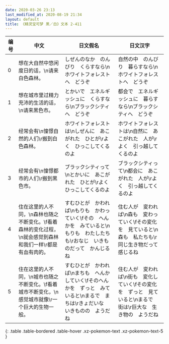 ```yaml
---
date: 2020-03-26 23:13
last_modified_at: 2020-08-19 21:34
layout: default
title: 《精灵宝可梦 黑／白》文本 2-411
---
```

| 编号 | 中文 | 日文假名 | 日文汉字 |
| ---- | ---- | ---- | --- |
| 0 | 想在大自然中悠闲度日的话，\n请来白色森林。 | しぜんのなか　のんびり　くらすなら\nホワイトフォレストへ　どうぞ | 自然の中　のんびり　暮らすなら\nホワイトフォレストへ　どうぞ |
| 1 | 想在城市里过精力充沛的生活的话，\n请来黑色市。 | とかいで　エネルギッシュに　くらすなら\nブラックシティへ　どうぞ | 都会で　エネルギッシュに　暮らすなら\nブラックシティへ　どうぞ |
| 2 | 经常会有\n憧憬自然的人们\r搬到白色森林。 | ホワイトフォレストは\nしぜんに　あこがれた　ひとが\rよく　ひっこしてくるのよ | ホワイトフォレストは\n自然に　あこがれた　人が\rよく　引っ越してくるのよ |
| 3 | 经常会有\n憧憬都市的人们\r搬到黑色市。 | ブラックシティって\nとかいに　あこがれた　ひとが\rよく　ひっこしてくるのよ | ブラックシティって\n都会に　あこがれた　人が\rよく　引っ越してくるのよ |
| 4 | 住在这里的人不同，\n森林也随之不断变化。\f看着森林的变化过程，\n就会感觉到森林和我们一样\r都是有血有肉的。 | すむひとが　かわれば\nもりも　かわっていく\fその　へんかを　みていると\nもりも　わたしたちも\rおなじ　いきものだって　かんじるね | 住む人が　変われば\n森も　変わっていく\fその変化を　見ていると\n森も　私たちも\r同じ生き物だって　感じるね |
| 5 | 住在这里的人不同，\n城市也随之不断变化。\f看着城市不断变化，\n感觉城市就像\r一个巨大的生物一般。 | すむひとが　かわれば\nまちも　へんかしていく\fそのへんかを　ずっと　みていると\nまるで　まちは\rきょだいな　いきものの　ようだね | 住む人が　変われば\n街も　変化していく\fその変化を　ずっと　見ていると\nまるで　街は\r巨大な　生き物の　ようだね |
{: .table .table-bordered .table-hover .xz-pokemon-text .xz-pokemon-text-5 }